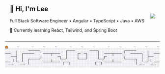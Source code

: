 <div align="center" style="display: flex; align-items: center; justify-content: center; gap: 20px;">

  <div align="left">
    <h2>👋 Hi, I'm Lee</h2>
    <p>
      Full Stack Software Engineer • Angular • TypeScript • Java • AWS  
    </p>
    <p>
      🌱 Currently learning React, Tailwind, and Spring Boot  
    </p>
  </div>

  <div>
    <img height="100" src="https://media2.giphy.com/media/v1.Y2lkPTc5MGI3NjExNWhwdmd3Mm4zaTdiY2x5ZGZmM3hvNHVkYTBiaHh6MHF5eDM0cXY0OSZlcD12MV9pbnRlcm5hbF9naWZfYnlfaWQmY3Q9Zw/jBOOXxSJfG8kqMxT11/giphy.gif" />
  </div>

</div>

---

<picture>
  <source media="(prefers-color-scheme: dark)" srcset="https://raw.githubusercontent.com/leezydoesit/leezydoesit/output/pacman-contribution-graph-dark.svg">
  <source media="(prefers-color-scheme: light)" srcset="https://raw.githubusercontent.com/leezydoesit/leezydoesit/output/pacman-contribution-graph.svg">
  <img alt="pacman contribution graph" src="https://raw.githubusercontent.com/leezydoesit/leezydoesit/output/pacman-contribution-graph.svg">
</picture>

